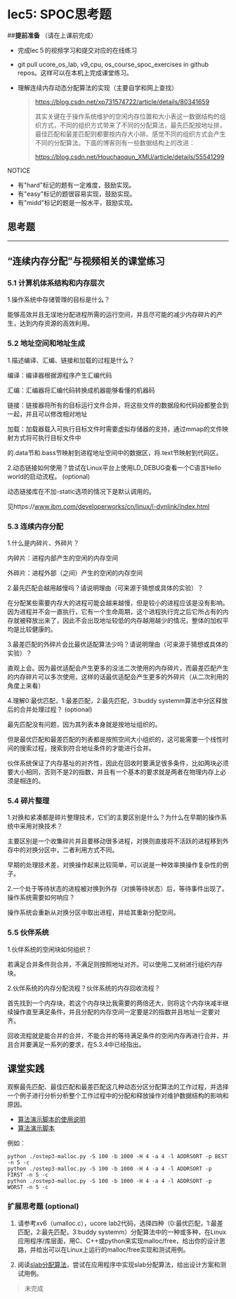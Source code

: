 # lec5: SPOC思考题

##**提前准备**
（请在上课前完成）

- 完成lec５的视频学习和提交对应的在线练习

- git pull ucore_os_lab, v9_cpu, os_course_spoc_exercises in github repos。这样可以在本机上完成课堂练习。

- 理解连续内存动态分配算法的实现（主要自学和网上查找）

  > https://blog.csdn.net/xp731574722/article/details/80341659
  >
  > 其实关键在于操作系统维护的空闲内存位置和大小表这一数据结构的组织方式，不同的组织方式带来了不同的分配算法，最先匹配按地址排，最佳匹配和最差匹配则都要按内存大小排。感觉不同的组织方式会产生不同的分配算法。下面的博客则有一些数据结构上的改进：
  >
  > https://blog.csdn.net/Houchaoqun_XMU/article/details/55541299

NOTICE
- 有"hard"标记的题有一定难度，鼓励实现。
- 有"easy"标记的题很容易实现，鼓励实现。
- 有"midd"标记的题是一般水平，鼓励实现。


## 思考题
---

## “连续内存分配”与视频相关的课堂练习

### 5.1 计算机体系结构和内存层次

1.操作系统中存储管理的目标是什么？

能够高效并且无误地分配进程所需的运行空间，并且尽可能的减少内存碎片的产生，达到内存资源的高效利用。


### 5.2 地址空间和地址生成
1.描述编译、汇编、链接和加载的过程是什么？

编译：编译器根据源程序产生汇编代码

汇编：汇编器将汇编代码转换成机器能够看懂的机器码

链接：链接器将所有的目标运行文件合并，将这些文件的数据段和代码段都整合到一起，并且可以修改相对地址

加载：加载器载入可执行目标文件时需要虚拟存储器的支持，通过mmap的文件映射方式将可执行目标文件中

的.data节和.bass节映射到进程地址空间中的数据区，将.text节映射到代码区。

2.动态链接如何使用？尝试在Linux平台上使用LD_DEBUG查看一个C语言Hello world的启动流程。  (optional)

动态链接库在不加-static选项的情况下是默认调用的。

见https://www.ibm.com/developerworks/cn/linux/l-dynlink/index.html

### 5.3 连续内存分配
1.什么是内碎片、外碎片？

内碎片：进程内部产生的空闲的内存空间

外碎片：进程外部（之间）产生的空闲的内存空间

2.最先匹配会越用越慢吗？请说明理由（可来源于猜想或具体的实验）？

在分配某些需要内存大的进程可能会越来越慢，但是较小的进程应该是没有影响。因为进程并不会一直执行，它有一个生命周期，这个进程执行完之后它所占有的内存就被释放出来了，因此不会出现地址较低的内存越用越少的情况，整体的加权平均是比较健康的。

3.最差匹配的外碎片会比最优适配算法少吗？请说明理由（可来源于猜想或具体的实验）？

直观上会。因为最优适配会产生更多的没法二次使用的内存碎片，而最差匹配产生的内存碎片可以多次使用，这样的话最优适配会产生更多的外碎片（从二次利用的角度上来看）

4.理解0:最优匹配，1:最差匹配，2:最先匹配，3:buddy systemm算法中分区释放后的合并处理过程？ (optional)

最先匹配没有问题，因为其列表本身就是按地址组织的。

但是最优匹配和最差匹配的列表都是按照空间大小组织的，这可能需要一个线性时间的搜索过程，搜索到符合地址条件的才能进行合并。

伙伴系统保证了内存基址的对齐性，因此在回收时要满足很多条件，比如两块必须要大小相同，否则不是2的指数，并且有一个基本的要求就是两者在物理内存上必须是相连的。


### 5.4 碎片整理
1.对换和紧凑都是碎片整理技术，它们的主要区别是什么？为什么在早期的操作系统中采用对换技术？  

主要区别是一个收集碎片并且要移动很多进程，对换则直接将不活跃的进程移到外存中的对换分区中，二者利用方式不同。

早期的处理技术差，对换操作起来比较简单，可以说是一种效率换操作复杂性的例子。

2.一个处于等待状态的进程被对换到外存（对换等待状态）后，等待事件出现了。操作系统需要如何响应？

操作系统会重新从对换分区中取出进程，并给其重新分配空间。

### 5.5 伙伴系统
1.伙伴系统的空闲块如何组织？

若满足合并条件则合并，不满足则按照地址对齐。可以使用二叉树进行组织内存块。

2.伙伴系统的内存分配流程？伙伴系统的内存回收流程？

首先找到一个内存块，若这个内存块比我需要的两倍还大，则将这个内存块减半继续操作直至满足条件，并且分配的内存空间一定要是2的指数并且地址一定要对齐。

回收流程就是能合并的合并，不能合并的等待满足条件的空闲内存再进行合并，并且合并要满足一系列的要求，在5.3.4中已经指出。

## 课堂实践

观察最先匹配、最佳匹配和最差匹配这几种动态分区分配算法的工作过程，并选择一个例子进行分析分析整个工作过程中的分配和释放操作对维护数据结构的影响和原因。

  * [算法演示脚本的使用说明](https://github.com/chyyuu/os_tutorial_lab/blob/master/ostep/ostep3-malloc.md)
  * [算法演示脚本](https://github.com/chyyuu/os_tutorial_lab/blob/master/ostep/ostep3-malloc.py)

例如：
```
python ./ostep3-malloc.py -S 100 -b 1000 -H 4 -a 4 -l ADDRSORT -p BEST -n 5 -c
python ./ostep3-malloc.py -S 100 -b 1000 -H 4 -a 4 -l ADDRSORT -p FIRST -n 5 -c
python ./ostep3-malloc.py -S 100 -b 1000 -H 4 -a 4 -l ADDRSORT -p WORST -n 5 -c
```

### 扩展思考题 (optional)

1. 请参考xv6（umalloc.c），ucore lab2代码，选择四种（0:最优匹配，1:最差匹配，2:最先匹配，3:buddy systemm）分配算法中的一种或多种，在Linux应用程序/库层面，用C、C++或python来实现malloc/free，给出你的设计思路，并给出可以在Linux上运行的malloc/free实现和测试用例。


2. 阅读[slab分配算法](http://en.wikipedia.org/wiki/Slab_allocation)，尝试在应用程序中实现slab分配算法，给出设计方案和测试用例。

> 未完成